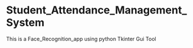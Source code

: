 # Student_Attendance_Management_System
This is a Face_Recognition_app using python Tkinter Gui Tool

